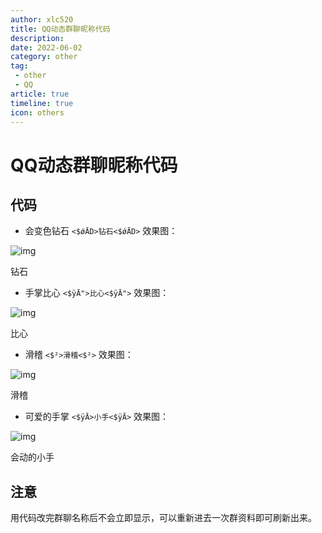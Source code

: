 ```yaml
---
author: xlc520
title: QQ动态群聊昵称代码
description: 
date: 2022-06-02
category: other
tag: 
 - other
 - QQ
article: true
timeline: true
icon: others
---
```


# QQ动态群聊昵称代码

## 代码

- 会变色钻石 `<$ǿĀD>钻石<$ǿĀD>` 效果图：

![img](https://static.xlc520.tk/blogImage/1620-16536500405884.png)

钻石

- 手掌比心 `<$ÿĀ">比心<$ÿĀ">` 效果图：

![img](https://static.xlc520.tk/blogImage/1620-16536500405881.png)

比心

- 滑稽 `<$²>滑稽<$²>` 效果图：

![img](https://static.xlc520.tk/blogImage/1620-16536500405882.png)

滑稽

- 可爱的手掌 `<$ÿĀ>小手<$ÿĀ>` 效果图：

![img](https://static.xlc520.tk/blogImage/1620-16536500405883.png)

会动的小手

## 注意

用代码改完群聊名称后不会立即显示，可以重新进去一次群资料即可刷新出来。